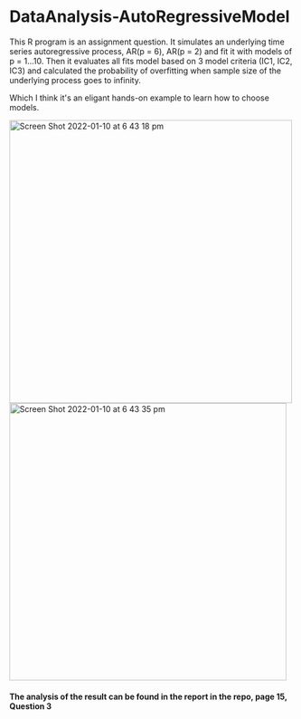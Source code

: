 # DataAnalysis-AutoRegressiveModel

This R program is an assignment question. It simulates an underlying time series autoregressive process, AR(p = 6), AR(p = 2) and fit it with models of p = 1...10. Then it evaluates all fits model based on 3 model criteria (IC1, IC2, IC3) and calculated the probability of overfitting when sample size of the underlying process goes to infinity.

Which I think it's an eligant hands-on example to learn how to choose models.

<img width="500" alt="Screen Shot 2022-01-10 at 6 43 18 pm" src="https://user-images.githubusercontent.com/37262666/148732241-9b452098-a1e4-4775-9af3-7cf165d3e4cf.png">


<img width="490" alt="Screen Shot 2022-01-10 at 6 43 35 pm" src="https://user-images.githubusercontent.com/37262666/148732269-c583f00d-c078-47c0-bb72-ef46ed36e42e.png">

#### The analysis of the result can be found in the report in the repo, page 15, Question 3
